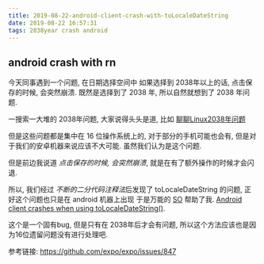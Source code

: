 ```yaml
---
title: 2019-08-22-android-client-crash-with-toLocaleDateString
date: 2019-08-22 16:57:31
tags: 2038year crash android
---
```



## android crash with rn

今天同事遇到一个问题, 在日期选择空间中 如果选择到 2038年以上的话, 点击保存的时候, 会突然崩溃.
既然是选择到了 2038 年, 所以自然就想到了 2038 年问题.

一搜索一大堆的 2038年问题, 大家说得头头是道, 比如 [聊聊Linux2038年问题](https://blog.csdn.net/linyt/article/details/52728910)

但是这些问题都是集中在 16 位操作系统上的, 对于部分的手机可能也会有, 但是对于我们的安卓机器来说应该不大可能.
虽然我们认为是这个问题.

但是前边我说道 *点击保存的时候, 会突然崩溃*, 就是在有了额外操作的时候才会闪退.

所以, 我们经过 *不断的二分代码注释法*后发现了 toLocaleDateString 的问题, 正好这个问题也只是在 android 机器上出现
于是万能的 [SO](https://stackoverflow.com) 帮助了我. [Android client crashes when using toLocaleDateString()](https://github.com/expo/expo/issues/847).

这个是一个固有bug, 但是只有在 2038年后才会有问题, 所以这个方法应该也是因为16位遗留问题没有进行处理吧.

参考链接:
https://github.com/expo/expo/issues/847

